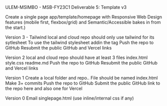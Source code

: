 ULEM-MSIMBO - MSB-FY23C1
Deliverable 5: Template v3

Create a single page app/template/homepage with Responsive Web Design features (mobile first, flexbox/grid) and Semantic/Accessible bakes in from the start.)

Version 3 - Tailwind 
local and cloud repo should only use tailwind for its sytlesheet
To use the tailwind stylesheet add<script src="https://cdn.tailwindcss.com"></script>in the <head></head> tag 
Push the repo to GitHub
Resubmit the public GitHub and Vercel links

Version 2 
local and cloud repo should have at least 3 files
index.html
style.css
readme.md
Push the repo to GitHub
Resubmit the public GitHub and Vercel links

Version 1
Create a local folder and repo..
File should be named index.html
Make 3+ commits
Push the repo to GitHub
Submit the public GitHub link to the repo here and also one for Vercel

Version 0
Email singlepage.html (use inline/internal css if any)
